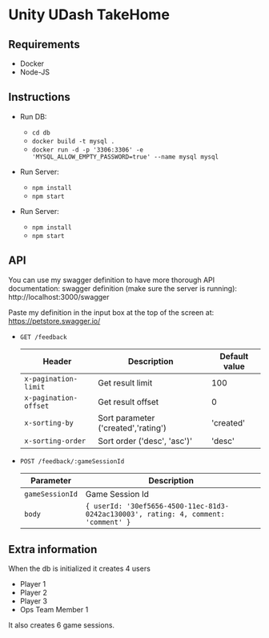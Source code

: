 # Unity UDash TakeHome

## Requirements
- Docker
- Node-JS

## Instructions
* Run DB:
  * `cd db`
  * `docker build -t mysql .`
  * `docker run -d -p '3306:3306' -e 'MYSQL_ALLOW_EMPTY_PASSWORD=true' --name mysql mysql`


* Run Server:
  * `npm install`
  * `npm start`


* Run Server:
  * `npm install`
  * `npm start`
  

## API
  You can use my swagger definition to have more thorough API documentation:
  swagger definition (make sure the server is running): http://localhost:3000/swagger

  Paste my definition in the input box at the top of the screen at:
  https://petstore.swagger.io/

- `GET /feedback`

  | Header | Description | Default value |
  | ----------- | ----------- | ----------- |
  | `x-pagination-limit` | Get result limit | 100
  | `x-pagination-offset` | Get result offset | 0
  | `x-sorting-by` | Sort parameter ('created','rating') | 'created'
  | `x-sorting-order` | Sort order ('desc', 'asc')' | 'desc'

- `POST /feedback/:gameSessionId`

  | Parameter | Description |
  | ----------- | ----------- |
  | `gameSessionId` | Game Session Id |
  | `body` | ``{ userId: '30ef5656-4500-11ec-81d3-0242ac130003', rating: 4, comment: 'comment' }`` | 

## Extra information
 When the db is initialized it creates 4 users 
  - Player 1
  - Player 2
  - Player 3
  - Ops Team Member 1

It also creates 6 game sessions.


